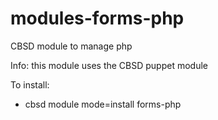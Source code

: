 # modules-forms-php
CBSD module to manage php

Info: this module uses the CBSD puppet module

To install:

  - cbsd module mode=install forms-php

